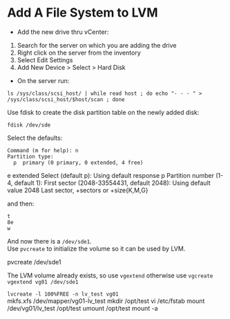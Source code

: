 # Add A File System to LVM

- Add the new drive thru vCenter:  
1. Search for the server on which you are adding the drive  
2. Right click on the server from the inventory  
3. Select Edit Settings  
4. Add New Device > Select > Hard Disk  
- On the server run:

``ls /sys/class/scsi_host/ | while read host ; do echo "- - - " > /sys/class/scsi_host/$host/scan ; done``

Use fdisk to create the disk partition table on the newly added disk:  

``fdisk /dev/sde``  

Select the defaults:

    Command (m for help): n
    Partition type:
      p  primary (0 primary, 0 extended, 4 free)
  e  extended
Select (default p):
Using default response p
Partition number (1-4, default 1):
First sector (2048-33554431, default 2048):
Using default value 2048
Last sector, +sectors or +size{K,M,G}

and then:  

``t``  
``8e``  
``w``  

And now there is a ``/dev/sde1``.  
Use ``pvcreate`` to initialize the volume so it can be used by LVM.  

pvcreate /dev/sde1  

The LVM volume already exists, so use ``vgextend`` otherwise use ``vgcreate``  
``vgextend vg01 /dev/sde1``

``lvcreate -l 100%FREE -n lv_test vg01``  
mkfs.xfs /dev/mapper/vg01-lv_test
mkdir /opt/test
vi /etc/fstab
mount /dev/vg01/lv_test /opt/test
umount /opt/test
mount -a

